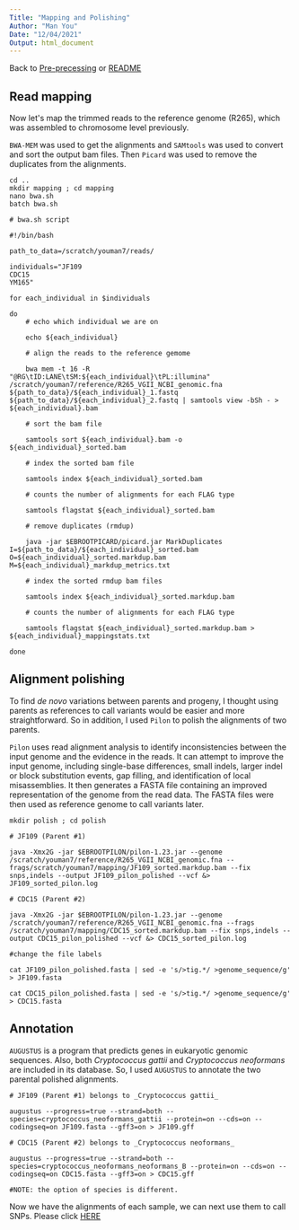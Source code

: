 ```yaml
---
Title: "Mapping and Polishing"
Author: "Man You"
Date: "12/04/2021"
Output: html_document
---
```

Back to [Pre-precessing](1_pre_processing.md) or [README](README.md)

## Read mapping

Now let's map the trimmed reads to the reference genome (R265), which was assembled to chromosome level previously.

```BWA-MEM``` was used to get the alignments and ```SAMtools``` was used to convert and sort the output bam files. Then ```Picard``` was used to remove the duplicates from the alignments. 

```{bash}
cd ..
mkdir mapping ; cd mapping
nano bwa.sh
batch bwa.sh
```

```{bash}
# bwa.sh script

#!/bin/bash

path_to_data=/scratch/youman7/reads/

individuals="JF109
CDC15
YM165"

for each_individual in $individuals

do
    # echo which individual we are on                                           
                        
    echo ${each_individual}

    # align the reads to the reference gemome                                    
                        
    bwa mem -t 16 -R "@RG\tID:LANE\tSM:${each_individual}\tPL:illumina" /scratch/youman7/reference/R265_VGII_NCBI_genomic.fna ${path_to_data}/${each_individual}_1.fastq ${path_to_data}/${each_individual}_2.fastq | samtools view -bSh - > ${each_individual}.bam

    # sort the bam file                                                         
                        
    samtools sort ${each_individual}.bam -o ${each_individual}_sorted.bam

    # index the sorted bam file                                                 
                        
    samtools index ${each_individual}_sorted.bam
    
    # counts the number of alignments for each FLAG type
    
    samtools flagstat ${each_individual}_sorted.bam
    
    # remove duplicates (rmdup)
    
    java -jar $EBROOTPICARD/picard.jar MarkDuplicates I=${path_to_data}/${each_individual}_sorted.bam O=${each_individual}_sorted.markdup.bam M=${each_individual}_markdup_metrics.txt

    # index the sorted rmdup bam files
    
    samtools index ${each_individual}_sorted.markdup.bam
    
    # counts the number of alignments for each FLAG type
    
    samtools flagstat ${each_individual}_sorted.markdup.bam > ${each_individual}_mappingstats.txt
              
done
```

## Alignment polishing

To find _de novo_ variations between parents and progeny, I thought using parents as references to call variants would be easier and more straightforward. So in addition, I used ```Pilon``` to polish the alignments of two parents. 

```Pilon``` uses read alignment analysis to identify inconsistencies between the input genome and the evidence in the reads. It can attempt to improve the input genome, including single-base differences, small indels, larger indel or block substitution events, gap filling, and identification of local misassemblies. It then generates a FASTA file containing an improved representation of the genome from the read data. The FASTA files were then used as reference genome to call variants later.

```{bash}
mkdir polish ; cd polish

# JF109 (Parent #1)

java -Xmx2G -jar $EBROOTPILON/pilon-1.23.jar --genome /scratch/youman7/reference/R265_VGII_NCBI_genomic.fna -- frags/scratch/youman7/mapping/JF109_sorted.markdup.bam --fix snps,indels --output JF109_pilon_polished --vcf &> JF109_sorted_pilon.log

# CDC15 (Parent #2)

java -Xmx2G -jar $EBROOTPILON/pilon-1.23.jar --genome /scratch/youman7/reference/R265_VGII_NCBI_genomic.fna --frags /scratch/youman7/mapping/CDC15_sorted.markdup.bam --fix snps,indels --output CDC15_pilon_polished --vcf &> CDC15_sorted_pilon.log

#change the file labels

cat JF109_pilon_polished.fasta | sed -e 's/>tig.*/ >genome_sequence/g' > JF109.fasta

cat CDC15_pilon_polished.fasta | sed -e 's/>tig.*/ >genome_sequence/g' > CDC15.fasta
```

## Annotation

```AUGUSTUS``` is a program that predicts genes in eukaryotic genomic sequences. Also, both _Cryptococcus gattii_ and _Cryptococcus neoformans_ are included in its database. So, I used ```AUGUSTUS``` to annotate the two parental polished alignments.

```{bash}
# JF109 (Parent #1) belongs to _Cryptococcus gattii_

augustus --progress=true --strand=both --species=cryptococcus_neoformans_gattii --protein=on --cds=on --codingseq=on JF109.fasta --gff3=on > JF109.gff

# CDC15 (Parent #2) belongs to _Cryptococcus neoformans_

augustus --progress=true --strand=both --species=cryptococcus_neoformans_neoformans_B --protein=on --cds=on --codingseq=on CDC15.fasta --gff3=on > CDC15.gff

#NOTE: the option of species is different. 
```

Now we have the alignments of each sample, we can next use them to call SNPs. Please click [HERE](3_variant_calling.md)


